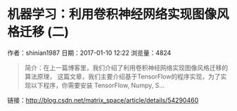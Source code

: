 # 机器学习：利用卷积神经网络实现图像风格迁移 (二)
作者：shinian1987
日期：2017-01-10 12:22
浏览量：4824
> 简介：在上一篇博客里，我们介绍了利用卷积神经网络实现图像风格迁移的算法原理， 这篇文章，我们主要介绍基于TensorFlow的程序实现，为了实现以下程序，你需要安装 TensorFlow, Numpy, S...

 链接：http://blog.csdn.net/matrix_space/article/details/54290460
